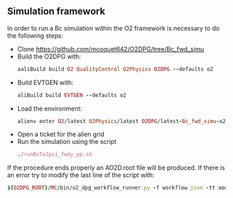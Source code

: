 ## Simulation framework

In order to run a Bc simulation within the O2 framework is necessary to do the following steps:
- Clone https://github.com/mcoquet642/O2DPG/tree/Bc_fwd_simu
- Build the O2DPG with:
  ```ruby
  aaliBuild build O2 QualityControl O2Physics O2DPG --defaults o2
  ```
- Build EVTGEN with:
  ```ruby
  aliBuild build EVTGEN --defaults o2
  ```
- Load the environment:
  ```ruby
  alienv enter O2/latest O2Physics/latest O2DPG/latest-Bc_fwd_simu-o2 EVTGEN/latest
  ```
- Open a ticket for the alien grid
- Run the simulation using the script
  ```ruby
  ./runBcToJpsi_fwdy_pp.sh
  ```
  
 If the procedure ends properly an AO2D.root file will be produced. If there is an error try to modify the last line of the script with:
 ```ruby
 ${O2DPG_ROOT}/MC/bin/o2_dpg_workflow_runner.py -f workflow.json -tt aod
 ```

